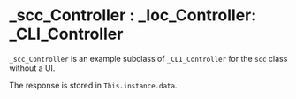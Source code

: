 # _scc_Controller : _loc_Controller: _CLI_Controller

`_scc_Controller` is an example subclass of `_CLI_Controller` for the `scc` class without a UI. 

The response is stored in `This.instance.data`.
